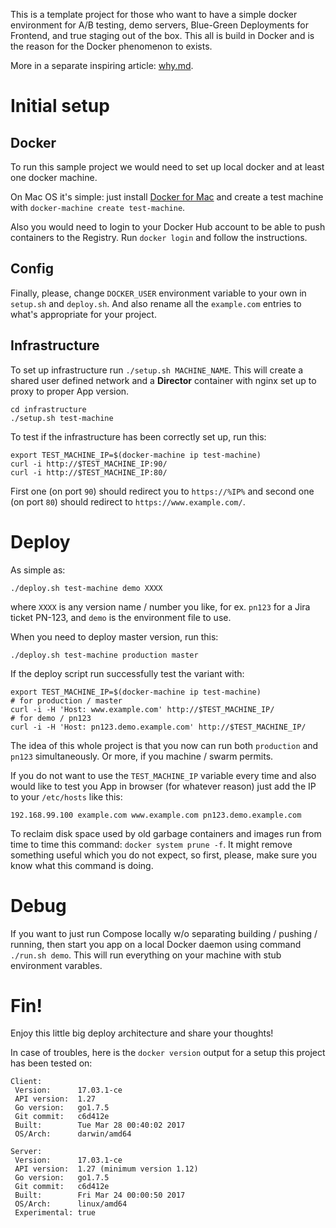 This is a template project for those who want to have a simple docker environment for A/B testing, demo servers, Blue-Green Deployments for Frontend, and true staging out of the box. This all is build in Docker and is the reason for the Docker phenomenon to exists.

More in a separate inspiring article: [why.md](why.md).



# Initial setup

## Docker

To run this sample project we would need to set up local docker and at least one docker machine.

On Mac OS it's simple: just install [Docker for Mac](https://docs.docker.com/docker-for-mac/install/) and create a test machine with `docker-machine create test-machine`.

Also you would need to login to your Docker Hub account to be able to push containers to the Registry. Run `docker login` and follow the instructions.


## Config

Finally, please, change `DOCKER_USER` environment variable to your own in `setup.sh` and `deploy.sh`. And also rename all the `example.com` entries to what's appropriate for your project.


## Infrastructure

To set up infrastructure run `./setup.sh MACHINE_NAME`. This will create a shared user defined network and a **Director** container with nginx set up to proxy to proper App version.

    cd infrastructure
    ./setup.sh test-machine

To test if the infrastructure has been correctly set up, run this:

    export TEST_MACHINE_IP=$(docker-machine ip test-machine)
    curl -i http://$TEST_MACHINE_IP:90/
    curl -i http://$TEST_MACHINE_IP:80/

First one (on port `90`) should redirect you to `https://%IP%` and second one (on port `80`) should redirect to `https://www.example.com/`.



# Deploy

As simple as:

    ./deploy.sh test-machine demo XXXX

where `XXXX` is any version name / number you like, for ex. `pn123` for a Jira ticket PN-123, and `demo` is the environment file to use.

When you need to deploy master version, run this:

    ./deploy.sh test-machine production master

If the deploy script run successfully test the variant with:

    export TEST_MACHINE_IP=$(docker-machine ip test-machine)
    # for production / master
    curl -i -H 'Host: www.example.com' http://$TEST_MACHINE_IP/
    # for demo / pn123
    curl -i -H 'Host: pn123.demo.example.com' http://$TEST_MACHINE_IP/

The idea of this whole project is that you now can run both `production` and `pn123` simultaneously. Or more, if you machine / swarm permits.

If you do not want to use the `TEST_MACHINE_IP` variable every time and also would like to test you App in browser (for whatever reason) just add the IP to your `/etc/hosts` like this:

    192.168.99.100 example.com www.example.com pn123.demo.example.com

To reclaim disk space used by old garbage containers and images run from time to time this command: `docker system prune -f`. It might remove something useful which you do not expect, so first, please, make sure you know what this command is doing.



# Debug

If you want to just run Compose locally w/o separating building / pushing / running, then start you app on a local Docker daemon using command `./run.sh demo`. This will run everything on your machine with stub environment varables.



# Fin!

Enjoy this little big deploy architecture and share your thoughts!

In case of troubles, here is the `docker version` output for a setup this project has been tested on:

    Client:
     Version:      17.03.1-ce
     API version:  1.27
     Go version:   go1.7.5
     Git commit:   c6d412e
     Built:        Tue Mar 28 00:40:02 2017
     OS/Arch:      darwin/amd64

    Server:
     Version:      17.03.1-ce
     API version:  1.27 (minimum version 1.12)
     Go version:   go1.7.5
     Git commit:   c6d412e
     Built:        Fri Mar 24 00:00:50 2017
     OS/Arch:      linux/amd64
     Experimental: true

